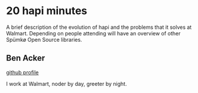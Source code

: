 # 20 hapi minutes

A brief description of the evolution of hapi and the problems that it solves at Walmart. Depending on people attending will have an overview of other Spümkø Open Source libraries.

## Ben Acker

[github profile](https://github.com/nvcexploder/)

I work at Walmart, noder by day, greeter by night.
